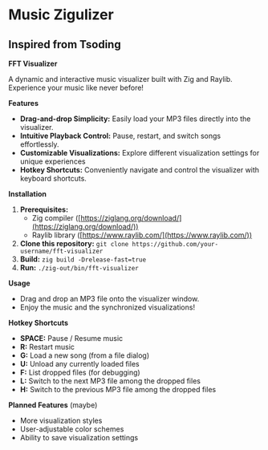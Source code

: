 
# Music Zigulizer
## Inspired from Tsoding
**FFT Visualizer**

A dynamic and interactive music visualizer built with Zig and Raylib. Experience your music like never before!

**Features**

* **Drag-and-drop Simplicity:** Easily load your MP3 files directly into the visualizer.
* **Intuitive Playback Control:** Pause, restart, and switch songs effortlessly.
* **Customizable Visualizations:** Explore different visualization settings for unique experiences 
* **Hotkey Shortcuts:** Conveniently navigate and control the visualizer with keyboard shortcuts.

**Installation**

1. **Prerequisites:** 
   * Zig compiler ([https://ziglang.org/download/](https://ziglang.org/download/))
   * Raylib library ([https://www.raylib.com/](https://www.raylib.com/))
2. **Clone this repository:** `git clone https://github.com/your-username/fft-visualizer`
3. **Build:** `zig build -Drelease-fast=true` 
4. **Run:** `./zig-out/bin/fft-visualizer`

**Usage**

* Drag and drop an MP3 file onto the visualizer window.
* Enjoy the music and the synchronized visualizations!

**Hotkey Shortcuts**

* **SPACE:** Pause / Resume music
* **R:** Restart music 
* **G:** Load a new song (from a file dialog)
* **U:** Unload any currently loaded files
* **F:** List dropped files (for debugging)
* **L:** Switch to the next MP3 file among the dropped files
* **H:** Switch to the previous MP3 file among the dropped files

**Planned Features** (maybe)

* More visualization styles
* User-adjustable color schemes
* Ability to save visualization settings

